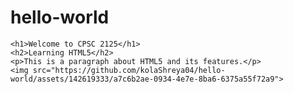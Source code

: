 # hello-world
<head>
    <title>HTML</title>
</head>
<body>
    <!-- Created by: Shreya kola -->
    <!-- Class: CPSC 2125 -->
    <!-- Date: August 23, 2023 -->

    <h1>Welcome to CPSC 2125</h1>
    <h2>Learning HTML5</h2>
    <p>This is a paragraph about HTML5 and its features.</p>
    <img src="https://github.com/kolaShreya04/hello-world/assets/142619333/a7c6b2ae-0934-4e7e-8ba6-6375a55f72a9">
    
</body>
</html> 
